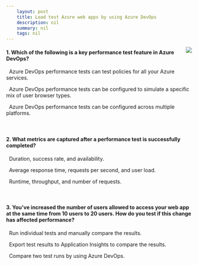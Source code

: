 ```yaml
---
    layout: post
    title: Load test Azure web apps by using Azure DevOps 
    description: nil
    summary: nil
    tags: nil
---
```



 <a target="_blank" href="https://docs.microsoft.com/en-us/learn/modules/load-test-web-app-azure-devops/7-knowledge-check/"><i class="fas fa-external-link-alt"></i> </a>
 <img align="right" src="https://docs.microsoft.com/en-us/learn/achievements/load-test-web-app-azure-devops.svg">
####  1. Which of the following is a key performance test feature in Azure DevOps?


<i class='far fa-square'></i> &nbsp;&nbsp;Azure DevOps performance tests can test policies for all your Azure services.

<i class='fas fa-check-square' style='color: Dodgerblue;'></i> &nbsp;&nbsp;Azure DevOps performance tests can be configured to simulate a specific mix of user browser types.

<i class='far fa-square'></i> &nbsp;&nbsp;Azure DevOps performance tests can be configured across multiple platforms.
<br />
<br />
<br />

####  2. What metrics are captured after a performance test is successfully completed?


<i class='far fa-square'></i> &nbsp;&nbsp;Duration, success rate, and availability.

<i class='fas fa-check-square' style='color: Dodgerblue;'></i> &nbsp;&nbsp;Average response time, requests per second, and user load.

<i class='far fa-square'></i> &nbsp;&nbsp;Runtime, throughput, and number of requests.
<br />
<br />
<br />

####  3. You've increased the number of users allowed to access your web app at the same time from 10 users to 20 users. How do you test if this change has affected performance?


<i class='far fa-square'></i> &nbsp;&nbsp;Run individual tests and manually compare the results.

<i class='far fa-square'></i> &nbsp;&nbsp;Export test results to Application Insights to compare the results.

<i class='fas fa-check-square' style='color: Dodgerblue;'></i> &nbsp;&nbsp;Compare two test runs by using Azure DevOps.
<br />
<br />
<br />
